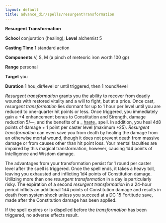 ```yaml
---
layout: default
title: advance_dir/spells/resurgentTransformation
---
```

 **Resurgent Transformation**

**School** conjuration (healing); **Level** alchemist 5

**Casting Time** 1 standard action

**Components** V, S, M (a pinch of meteoric iron worth 100 gp)

**Range** personal

**Target** you

**Duration** 1 hou_dir/level or until triggered, then 1 round/level

_Resurgent transformation_ grants you the ability to recover from deadly wounds with restored vitality and a will to fight, but at a price. Once cast, _resurgent transformation_ lies dormant for up to 1 hour per level until you are reduced to one-quarter hit points or less. Once triggered, you immediately gain a +4 enhancement bonus to Constitution and Strength, damage reduction 5/—, and the benefits of a _ [haste](../../spell_dir/haste#_haste)_ spell. In addition, you heal 4d8 points of damage + 1 point per caster level (maximum +25). _Resurgent transformation_ can even save you from death by healing the damage from an otherwise mortal wound, though it does not prevent death from massive damage or from causes other than hit point loss. Your mental faculties are impaired by this magical transformation, however, causing 1d4 points of Intelligence and Wisdom damage.

The advantages from your transformation persist for 1 round per caster level after the spell is triggered. Once the spell ends, it takes a heavy toll, leaving you exhausted and inflicting 1d4 points of Constitution damage. Utilizing more than one _resurgent transformation_ in a day is particularly risky. The expiration of a second _resurgent transformation_ in a 24-hour period inflicts an additional 1d4 points of Constitution damage and results in death from system shock unless you succeed at a DC 15 Fortitude save, made after the Constitution damage has been applied.

If the spell expires or is dispelled before the _transformation_ has been triggered, no adverse effects result.

